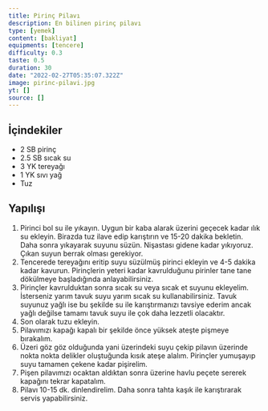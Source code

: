 ```yaml
---
title: Pirinç Pilavı
description: En bilinen pirinç pilavı
type: [yemek]
content: [bakliyat]
equipments: [tencere]
difficulty: 0.3
taste: 0.5
duration: 30
date: "2022-02-27T05:35:07.322Z"
image: pirinc-pilavi.jpg
yt: []
source: []
---
```


## İçindekiler

- 2 SB pirinç
- 2.5 SB sıcak su
- 3 YK tereyağı
- 1 YK sıvı yağ
- Tuz

## Yapılışı

1. Pirinci bol su ile yıkayın. Uygun bir kaba alarak üzerini geçecek kadar ılık su ekleyin. Birazda tuz ilave edip karıştırın ve 15-20 dakika bekletin. Daha sonra yıkayarak suyunu süzün. Nişastası gidene kadar yıkıyoruz. Çıkan suyun berrak olması gerekiyor.
2. Tencerede tereyağını eritip suyu süzülmüş pirinci ekleyin ve 4-5 dakika kadar kavurun. Pirinçlerin yeteri kadar kavrulduğunu pirinler tane tane dökülmeye başladığında anlayabilirsiniz.
3. Pirinçler kavrulduktan sonra sıcak su veya sıcak et suyunu ekleyelim. İsterseniz yarım tavuk suyu yarım sıcak su kullanabilirsiniz. Tavuk suyunuz yağlı ise bu şekilde su ile karıştırmanızı tavsiye ederim ancak yağlı değilse tamamı tavuk suyu ile çok daha lezzetli olacaktır.
4. Son olarak tuzu ekleyin.
5. Pilavımızı kapağı kapalı bir şekilde önce yüksek ateşte pişmeye bırakalım.
6. Üzeri göz göz olduğunda yani üzerindeki suyu çekip pilavın üzerinde nokta nokta delikler oluştuğunda kısık ateşe alalım. Pirinçler yumuşayıp suyu tamamen çekene kadar pişirelim.
7. Pişen pilavımızı ocaktan aldıktan sonra üzerine havlu peçete sererek kapağını tekrar kapatalım.
8. Pilavı 10-15 dk. dinlendirelim. Daha sonra tahta kaşık ile karıştırarak servis yapabilirsiniz.
